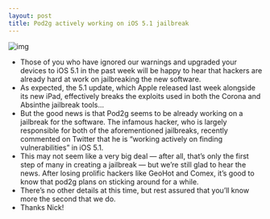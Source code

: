```yaml
---
layout: post
title: Pod2g actively working on iOS 5.1 jailbreak
---
```

![img](http://media.idownloadblog.com/wp-content/uploads/2012/03/pod2g-ss.png)
* Those of you who have ignored our warnings and upgraded your devices to iOS 5.1 in the past week will be happy to hear that hackers are already hard at work on jailbreaking the new software.
* As expected, the 5.1 update, which Apple released last week alongside its new iPad, effectively breaks the exploits used in both the Corona and Absinthe jailbreak tools…
* But the good news is that Pod2g seems to be already working on a jailbreak for the software. The infamous hacker, who is largely responsible for both of the aforementioned jailbreaks, recently commented on Twitter that he is “working actively on finding vulnerabilities” in iOS 5.1.
* This may not seem like a very big deal — after all, that’s only the first step of many in creating a jailbreak — but we’re still glad to hear the news. After losing prolific hackers like GeoHot and Comex, it’s good to know that pod2g plans on sticking around for a while.
* There’s no other details at this time, but rest assured that you’ll know more the second that we do.
* Thanks Nick!

